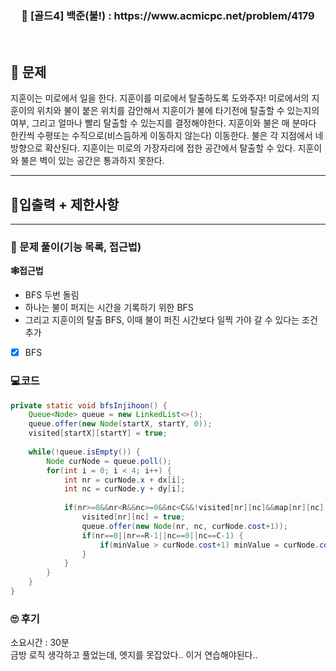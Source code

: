 <h3 align="center"> 
    📢  [골드4] 백준(불!) : https://www.acmicpc.net/problem/4179
</h3>

<br>

## 🚀 문제

지훈이는 미로에서 일을 한다. 지훈이를 미로에서 탈출하도록 도와주자!
미로에서의 지훈이의 위치와 불이 붙은 위치를 감안해서 지훈이가 불에 타기전에 탈출할 수 있는지의 여부, 그리고 얼마나 빨리 탈출할 수 있는지를 결정해야한다.
지훈이와 불은 매 분마다 한칸씩 수평또는 수직으로(비스듬하게 이동하지 않는다) 이동한다.
불은 각 지점에서 네 방향으로 확산된다.
지훈이는 미로의 가장자리에 접한 공간에서 탈출할 수 있다.
지훈이와 불은 벽이 있는 공간은 통과하지 못한다.

---

## 🚦입출력 + 제한사항

---

### 📜 문제 풀이(기능 목록, 접근법)
**🕸접근법**
- BFS 두번 돌림
- 하나는 불이 퍼지는 시간을 기록하기 위한 BFS
- 그리고 지훈이의 탈출 BFS, 이때 불이 퍼진 시간보다 일찍 가야 갈 수 있다는 조건 추가

- [x] BFS

### 💻코드

```java
private static void bfsInjihoon() {
	Queue<Node> queue = new LinkedList<>();
	queue.offer(new Node(startX, startY, 0));
	visited[startX][startY] = true;
	
	while(!queue.isEmpty()) {
		Node curNode = queue.poll();
		for(int i = 0; i < 4; i++) {
			int nr = curNode.x + dx[i];
			int nc = curNode.y + dy[i];
			
			if(nr>=0&&nr<R&&nc>=0&&nc<C&&!visited[nr][nc]&&map[nr][nc]!='#'&&curNode.cost+1<fireMap[nr][nc]) {
				visited[nr][nc] = true;
				queue.offer(new Node(nr, nc, curNode.cost+1));
				if(nr==0||nr==R-1||nc==0||nc==C-1) {
					if(minValue > curNode.cost+1) minValue = curNode.cost+1;
				}
			}
		}
	}
}
```

### 🙄 후기
소요시간 : 30분  <br>
금방 로직 생각하고 풀었는데, 엣지를 못잡았다.. 이거 연습해야된다..